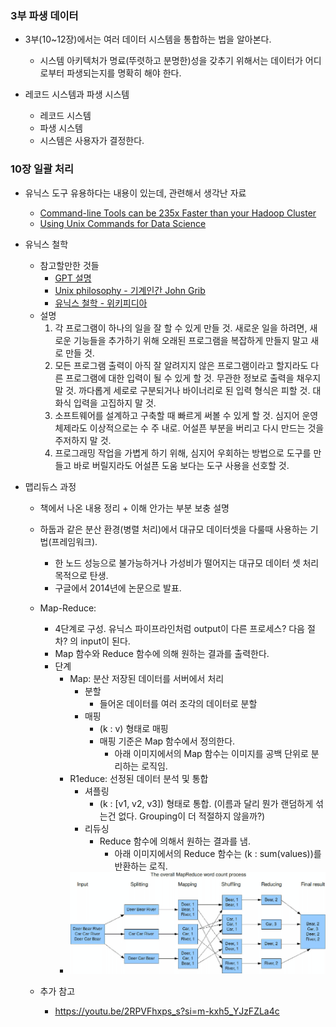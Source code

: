 ### 3부 파생 데이터

- 3부(10~12장)에서는 여러 데이터 시스템을 통합하는 법을 알아본다.
  - 시스템 아키텍처가 명료(뚜렷하고 분명한)성을 갖추기 위해서는 데이터가 어디로부터 파생되는지를 명확히 해야 한다.

- 레코드 시스템과 파생 시스템
  - 레코드 시스템
  - 파생 시스템
  - 시스템은 사용자가 결정한다.

### 10장 일괄 처리

- 유닉스 도구 유용하다는 내용이 있는데, 관련해서 생각난 자료
  - [Command-line Tools can be 235x Faster than your Hadoop Cluster](https://adamdrake.com/command-line-tools-can-be-235x-faster-than-your-hadoop-cluster.html)
  - [Using Unix Commands for Data Science](https://matheusrabetti.github.io/data%20analysis/command-line-datascience/)

- 유닉스 철학
  - 참고할만한 것들
    - [GPT 설명](https://chatgpt.com/share/3d41d149-3e93-46b5-8d7f-ce47c3a8c400)
    - [Unix philosophy - 기계인간 John Grib](https://johngrib.github.io/wiki/Unix-philosophy/)
    - [유닉스 철학 - 위키피디아](https://ko.wikipedia.org/wiki/%EC%9C%A0%EB%8B%89%EC%8A%A4_%EC%B2%A0%ED%95%99)
  - 설명
    1. 각 프로그램이 하나의 일을 잘 할 수 있게 만들 것. 새로운 일을 하려면, 새로운 기능들을 추가하기 위해 오래된 프로그램을 복잡하게 만들지 말고 새로 만들 것.
    2. 모든 프로그램 출력이 아직 잘 알려지지 않은 프로그램이라고 할지라도 다른 프로그램에 대한 입력이 될 수 있게 할 것. 무관한 정보로 출력을 채우지 말 것. 까다롭게 세로로 구분되거나 바이너리로 된 입력 형식은 피할 것. 대화식 입력을 고집하지 말 것.
    3. 소프트웨어를 설계하고 구축할 때 빠르게 써볼 수 있게 할 것. 심지어 운영체제라도 이상적으로는 수 주 내로. 어설픈 부분을 버리고 다시 만드는 것을 주저하지 말 것.
    4. 프로그래밍 작업을 가볍게 하기 위해, 심지어 우회하는 방법으로 도구를 만들고 바로 버릴지라도 어설픈 도움 보다는 도구 사용을 선호할 것.

- 맵리듀스 과정
  - 책에서 나온 내용 정리 + 이해 안가는 부분 보충 설명
  - 하둡과 같은 분산 환경(병렬 처리)에서 대규모 데이터셋을 다룰때 사용하는 기법(프레임워크).
    - 한 노드 성능으로 불가능하거나 가성비가 떨어지는 대규모 데이터 셋 처리 목적으로 탄생.
    - 구글에서 2014년에 논문으로 발표.
  - Map-Reduce: 
    - 4단계로 구성. 유닉스 파이프라인처럼 output이 다른 프로세스? 다음 절차? 의 input이 된다.
    - Map 함수와 Reduce 함수에 의해 원하는 결과를 출력한다.
    - 단계
      - Map: 분산 저장된 데이터를 서버에서 처리
        - 분할
          - 들어온 데이터를 여러 조각의 데이터로 분할
        - 매핑
          - (k : v) 형태로 매핑
          - 매핑 기준은 Map 함수에서 정의한다.
            - 아래 이미지에서의 Map 함수는 이미지를 공백 단위로 분리하는 로직임.
      - R1educe: 선정된 데이터 분석 및 통합
        - 셔플링  
          - (k : [v1, v2, v3]) 형태로 통합. (이름과 달리 뭔가 랜덤하게 섞는건 없다. Grouping이 더 적절하지 않을까?)
        - 리듀싱
          - Reduce 함수에 의해서 원하는 결과를 냄.
            - 아래 이미지에서의 Reduce 함수는 (k : sum(values))를 반환하는 로직.
      - ![example](example.png)

  - 추가 참고
    - https://youtu.be/2RPVFhxps_s?si=m-kxh5_YJzFZLa4c